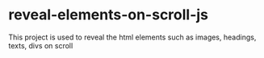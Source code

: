 # reveal-elements-on-scroll-js
This project is used to reveal the html elements such as images, headings, texts, divs on scroll
